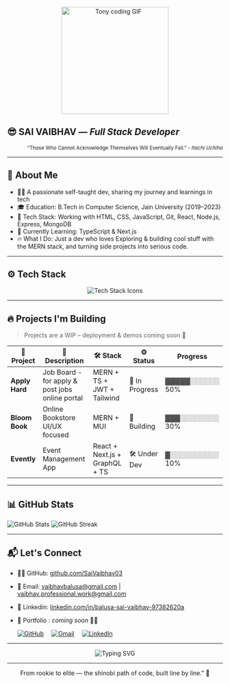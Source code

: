 <!-- ⚡ Animated Avatar -->
<p align="center">
  <img src="https://media.giphy.com/media/qgQUggAC3Pfv687qPC/giphy.gif" width="250" alt="Tony coding GIF" />
</p>

## 😎 SAI VAIBHAV — <em> Full Stack Developer </em>

<p align="end">
  <sub> “Those Who Cannot Acknowledge Themselves Will Eventually Fail.”  - <i> Itachi Uchiha </i> </sub>
</p>

---

## 🧠 About Me

- 🧑‍💻 A passionate self-taught dev, sharing my journey and learnings in tech 
- 🎓 Education: B.Tech in Computer Science, Jain University (2019–2023) 
- 🧰 Tech Stack: Working with HTML, CSS, JavaScript, Git, React, Node.js, Express, MongoDB 
- 🚀 Currently Learning: TypeScript & Next.js 
- 🔥 What I Do: Just a dev who loves Exploring & building cool stuff with the MERN stack, and turning side projects into serious code.

---

## ⚙️ Tech Stack

<p align="center">
  <img src="https://skillicons.dev/icons?i=html,css,js,tailwind,git,react,nodejs,express,mongodb,ts,nextjs&theme=dark" alt="Tech Stack Icons"/>
</p>

---

## 🔥 Projects I'm Building

> Projects are a WIP – deployment & demos coming soon 🔗

| 🚧 Project       | 🧾 Description                                  | 🛠 Stack                         | ⚙️ Status        | Progress        |
|------------------|-------------------------------------------------|----------------------------------|------------------|-----------------|
| **Apply Hard**   | Job Board - for apply & post jobs online portal | MERN + TS + JWT + Tailwind       | 🔨 In Progress   | ▓▓▓▓▓░░░░░░ 50% |
| **Bloom Book**   | Online Bookstore UI/UX focused                  | MERN + MUI                       | 🔧 Building      | ▓▓▓░░░░░░░░ 30% |
| **Evently**      | Event Management App                            | React + Next.js + GraphQL + TS   | 🛠️ Under Dev     | ▓░░░░░░░░░░ 10% | 


---

## 📊 GitHub Stats

![GitHub Stats](https://github-readme-stats.vercel.app/api?username=SaiVaibhav03&show_icons=true&theme=dracula&hide_border=true&bg_color=00000000)
![GitHub Streak](https://github-readme-streak-stats.herokuapp.com?user=SaiVaibhav03&theme=dracula&hide_border=true&color=red)

---

## 📬 Let's Connect

- 🧑‍💻 GitHub: [github.com/SaiVaibhav03](https://github.com/SaiVaibhav03)
- 📧 Email: [vaibhavbalusa@gmail.com](mailto:vaibhavbalusa@gmail.com) | [vaibhav.professional.work@gmail.com](mailto:vaibhav.professional.work@gmail.com) 
- 💼 Linkedin: [linkedin.com/in/balusa-sai-vaibhav-97382620a](https://linkedin.com/in/balusa-sai-vaibhav-97382620a)
- 🔗  Portfolio : *coming soon* 👨‍🔧

  [![GitHub](https://img.shields.io/badge/-GitHub-000?style=flat&logo=github&logoColor=white)](https://github.com/SaiVaibhav03)&emsp;
  [![Gmail](https://img.shields.io/badge/-Gmail-EA4335?style=flat&logo=gmail&logoColor=white)](mailto:vaibhavbalusa@gmail.com)&emsp; 
  [![LinkedIn](https://img.shields.io/badge/-LinkedIn-0A66C2?style=flat&logo=linkedin&logoColor=white)](https://www.linkedin.com/in/balusa-sai-vaibhav-97382620a)

---

<!-- use 'URL-encoded version' for emojis -->
<p align="center">
  <img src="https://readme-typing-svg.demolab.com?font=Fira+Code&duration=3000&pause=1000&color=F7F7F7&center=true&width=750&lines=MERN+%2B+Next.js+Loading...+to+my+forbidden+jutsu+scrolls+%F0%9F%93%9C;" alt="Typing SVG" /> 
</p>

---

<!-- <p align="center">Mastered MERN. Now adding TS & Next.js to my forbidden jutsu scrolls 📜.</p> -->
<!-- <p align="center">Troubleshooting is a drag... but it’s also where the real strategy begins.</p> -->
<!-- <p align="center">Like a shinobi, I approach every problem with logic, strategy, and relentless execution.</p> -->
<p align="center"> From rookie to elite — the shinobi path of code, built line by line." 🥷</p>
